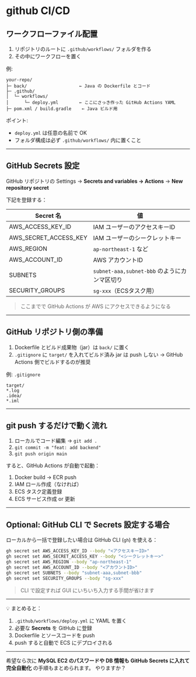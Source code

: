 # github CI/CD

## ワークフローファイル配置

1. リポジトリのルートに `.github/workflows/` フォルダを作る
2. その中にワークフローを置く

例:

```
your-repo/
├─ back/                    ← Java の Dockerfile とコード
├─ .github/
│  └─ workflows/
│      └─ deploy.yml        ← ここにさっき作った GitHub Actions YAML
├─ pom.xml / build.gradle    ← Java ビルド用
```

ポイント:

* `deploy.yml` は任意の名前で OK
* フォルダ構成は必ず `.github/workflows/` 内に置くこと

---

## GitHub Secrets 設定

GitHub リポジトリの Settings → **Secrets and variables → Actions** → **New repository secret**

下記を登録する：

| Secret 名              | 値                                  |
| --------------------- | ---------------------------------- |
| AWS_ACCESS_KEY_ID     | IAM ユーザーのアクセスキーID                  |
| AWS_SECRET_ACCESS_KEY | IAM ユーザーのシークレットキー                  |
| AWS_REGION            | `ap-northeast-1` など                |
| AWS_ACCOUNT_ID        | AWS アカウントID                        |
| SUBNETS               | `subnet-aaa,subnet-bbb` のようにカンマ区切り |
| SECURITY_GROUPS       | `sg-xxx`（ECSタスク用）                  |

> ここまでで GitHub Actions が AWS にアクセスできるようになる

---

## GitHub リポジトリ側の準備

1. Dockerfile とビルド成果物（jar）は `back/` に置く
2. `.gitignore` に `target/` を入れてビルド済み jar は push しない
   → GitHub Actions 側でビルドするのが推奨

例: `.gitignore`

```
target/
*.log
.idea/
*.iml
```

---

## git push するだけで動く流れ

1. ローカルでコード編集 → `git add .`
2. `git commit -m "feat: add backend"`
3. `git push origin main`

すると、GitHub Actions が自動で起動：

1. Docker build → ECR push
2. IAM ロール作成（なければ）
3. ECS タスク定義登録
4. ECS サービス作成 or 更新

---

## Optional: GitHub CLI で Secrets 設定する場合

ローカルから一括で登録したい場合は GitHub CLI (`gh`) を使える：

```bash
gh secret set AWS_ACCESS_KEY_ID --body "<アクセスキーID>"
gh secret set AWS_SECRET_ACCESS_KEY --body "<シークレットキー>"
gh secret set AWS_REGION --body "ap-northeast-1"
gh secret set AWS_ACCOUNT_ID --body "<アカウントID>"
gh secret set SUBNETS --body "subnet-aaa,subnet-bbb"
gh secret set SECURITY_GROUPS --body "sg-xxx"
```

> CLI で設定すれば GUI にいちいち入力する手間が省けます

---

💡 まとめると：

1. `.github/workflows/deploy.yml` に YAML を置く
2. 必要な **Secrets** を GitHub に登録
3. Dockerfile とソースコードを push
4. push すると自動で ECS にデプロイされる

---

希望なら次に **MySQL EC2 のパスワードや DB 情報も GitHub Secrets に入れて完全自動化** の手順もまとめられます。
やりますか？
